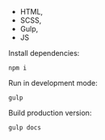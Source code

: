 -   HTML,
-   SCSS,
-   Gulp,
-   JS

Install dependencies:
```
npm i
```

Run in development mode:
```
gulp
```

Build production version:
```
gulp docs
```
